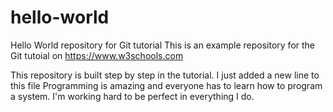 # hello-world
Hello World repository for Git tutorial
This is an example repository for the Git tutoial on https://www.w3schools.com

This repository is built step by step in the tutorial.
I just added a new line to this file
Programming is amazing and everyone has to learn how to program a system.
I'm working hard to be perfect in everything I do.
